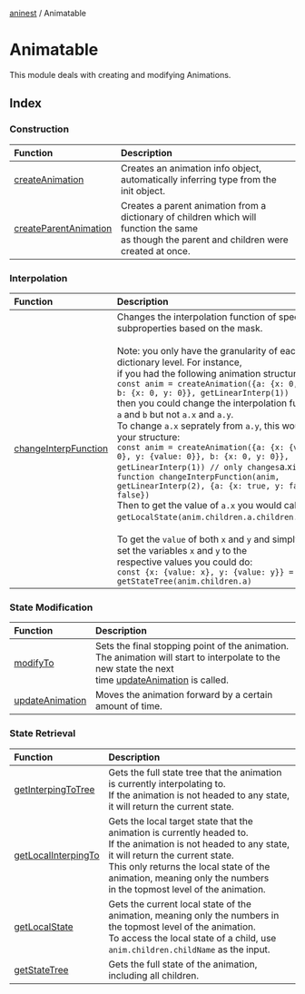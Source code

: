 [aninest](../index.md) / Animatable

# Animatable

This module deals with creating and modifying Animations.

## Index

### Construction

| Function | Description |
| :------ | :------ |
| [createAnimation](functions/createAnimation.md) | Creates an animation info object, automatically inferring type from the init object. |
| [createParentAnimation](functions/createParentAnimation.md) | Creates a parent animation from a dictionary of children which will function the same<br />as though the parent and children were created at once. |

### Interpolation

| Function | Description |
| :------ | :------ |
| [changeInterpFunction](functions/changeInterpFunction.md) | Changes the interpolation function of specific subproperties based on the mask.<br /><br />Note: you only have the granularity of each dictionary level. For instance,<br />if you had the following animation structure:<br />` const anim = createAnimation({a: {x: 0, y: 0}, b: {x: 0, y: 0}}, getLinearInterp(1)) `<br />then you could change the interpolation function of `a` and `b` but not `a.x` and `a.y`.<br />To change `a.x` seprately from `a.y`, this would be your structure:<br />` const anim = createAnimation({a: {x: {value: 0}, y: {value: 0}}, b: {x: 0, y: 0}}, getLinearInterp(1)) // only changes `a.x` interp function changeInterpFunction(anim, getLinearInterp(2), {a: {x: true, y: false}, b: false}) `<br />Then to get the value of `a.x` you would call `getLocalState(anim.children.a.children.x).value`.<br /><br />To get the `value` of both `x` and `y` and simply store set the variables `x` and `y` to the<br />respective values you could do:<br />` const {x: {value: x}, y: {value: y}} = getStateTree(anim.children.a) ` |

### State Modification

| Function | Description |
| :------ | :------ |
| [modifyTo](functions/modifyTo.md) | Sets the final stopping point of the animation.<br />The animation will start to interpolate to the new state the next<br />time [updateAnimation](functions/updateAnimation.md) is called. |
| [updateAnimation](functions/updateAnimation.md) | Moves the animation forward by a certain amount of time. |

### State Retrieval

| Function | Description |
| :------ | :------ |
| [getInterpingToTree](functions/getInterpingToTree.md) | Gets the full state tree that the animation is currently interpolating to.<br />If the animation is not headed to any state, it will return the current state. |
| [getLocalInterpingTo](functions/getLocalInterpingTo.md) | Gets the local target state that the animation is currently headed to.<br />If the animation is not headed to any state, it will return the current state.<br />This only returns the local state of the animation, meaning only the numbers<br />in the topmost level of the animation. |
| [getLocalState](functions/getLocalState.md) | Gets the current local state of the animation, meaning only the numbers in the topmost level of the animation.<br />To access the local state of a child, use `anim.children.childName` as the input. |
| [getStateTree](functions/getStateTree.md) | Gets the full state of the animation, including all children. |
